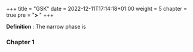+++
title = "GSK"
date = 2022-12-11T17:14:18+01:00
weight = 5
chapter = true
pre = "<b>> </b>"
+++

**Definition** : 
The narrow phase is

### Chapter 1




<!-- ### Physics

# Narrow Phase

Lorem Ipsum. -->